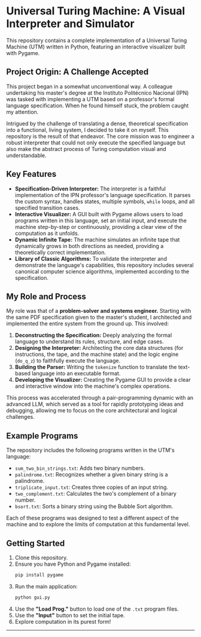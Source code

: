 # Universal Turing Machine: A Visual Interpreter and Simulator

This repository contains a complete implementation of a Universal Turing Machine (UTM) written in Python, featuring an interactive visualizer built with Pygame.


## Project Origin: A Challenge Accepted

This project began in a somewhat unconventional way. A colleague undertaking his master's degree at the Instituto Politécnico Nacional (IPN) was tasked with implementing a UTM based on a professor's formal language specification. When he found himself stuck, the problem caught my attention.

Intrigued by the challenge of translating a dense, theoretical specification into a functional, living system, I decided to take it on myself. This repository is the result of that endeavor. The core mission was to engineer a robust interpreter that could not only execute the specified language but also make the abstract process of Turing computation visual and understandable.

## Key Features

*   **Specification-Driven Interpreter:** The interpreter is a faithful implementation of the IPN professor's language specification. It parses the custom syntax, handles states, multiple symbols, `while` loops, and all specified transition cases.
*   **Interactive Visualizer:** A GUI built with Pygame allows users to load programs written in this language, set an initial input, and execute the machine step-by-step or continuously, providing a clear view of the computation as it unfolds.
*   **Dynamic Infinite Tape:** The machine simulates an infinite tape that dynamically grows in both directions as needed, providing a theoretically correct implementation.
*   **Library of Classic Algorithms:** To validate the interpreter and demonstrate the language's capabilities, this repository includes several canonical computer science algorithms, implemented according to the specification.

## My Role and Process

My role was that of a **problem-solver and systems engineer.** Starting with the same PDF specification given to the master's student, I architected and implemented the entire system from the ground up. This involved:

1.  **Deconstructing the Specification:** Deeply analyzing the formal language to understand its rules, structure, and edge cases.
2.  **Designing the Interpreter:** Architecting the core data structures (for instructions, the tape, and the machine state) and the logic engine (`do_q_z`) to faithfully execute the language.
3.  **Building the Parser:** Writing the `tokenize` function to translate the text-based language into an executable format.
4.  **Developing the Visualizer:** Creating the Pygame GUI to provide a clear and interactive window into the machine's complex operations.

This process was accelerated through a pair-programming dynamic with an advanced LLM, which served as a tool for rapidly prototyping ideas and debugging, allowing me to focus on the core architectural and logical challenges.

## Example Programs

The repository includes the following programs written in the UTM's language:

*   `sum_two_bin_strings.txt`: Adds two binary numbers.
*   `palindrome.txt`: Recognizes whether a given binary string is a palindrome.
*   `triplicate_input.txt`: Creates three copies of an input string.
*   `two_complement.txt`: Calculates the two's complement of a binary number.
*   `bsort.txt`: Sorts a binary string using the Bubble Sort algorithm.

Each of these programs was designed to test a different aspect of the machine and to explore the limits of computation at this fundamental level.

## Getting Started

1.  Clone this repository.
2.  Ensure you have Python and Pygame installed:
    ```bash
    pip install pygame
    ```
3.  Run the main application:
    ```bash
    python gui.py
    ```
4.  Use the **"Load Prog."** button to load one of the `.txt` program files.
5.  Use the **"Input"** button to set the initial tape.
6.  Explore computation in its purest form!

---